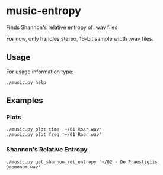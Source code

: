 music-entropy
=============

Finds Shannon's relative entropy of .wav files

For now, only handles stereo, 16-bit sample width .wav files.

Usage
------
For usage information type:
```
./music.py help
```

Examples
---------
### Plots
```
./music.py plot time '~/01 Roar.wav'
./music.py plot freq '~/01 Roar.wav'

```

### Shannon's Relative Entropy
```
./music.py get_shannon_rel_entropy '~/02 - De Praestigiis Daemonum.wav'
```
